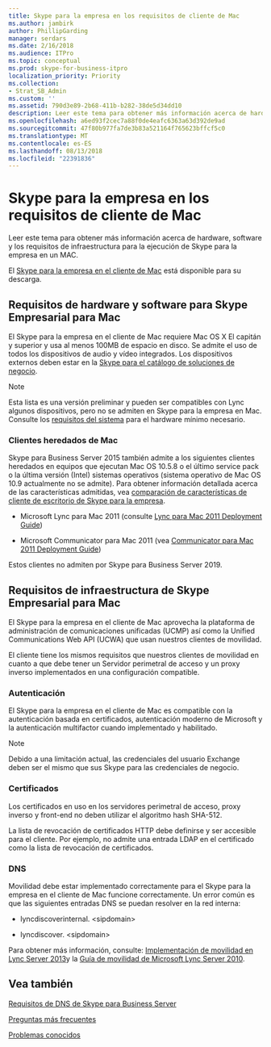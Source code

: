 ```yaml
---
title: Skype para la empresa en los requisitos de cliente de Mac
ms.author: jambirk
author: PhillipGarding
manager: serdars
ms.date: 2/16/2018
ms.audience: ITPro
ms.topic: conceptual
ms.prod: skype-for-business-itpro
localization_priority: Priority
ms.collection:
- Strat_SB_Admin
ms.custom: ''
ms.assetid: 790d3e89-2b68-411b-b282-38de5d34dd10
description: Leer este tema para obtener más información acerca de hardware, software y los requisitos de infraestructura para la ejecución de Skype para la empresa en un MAC.
ms.openlocfilehash: a6ed93f2cec7a88f0de4eafc6363a63d392de9ad
ms.sourcegitcommit: 47f80b977fa7de3b83a521164f765623bffcf5c0
ms.translationtype: MT
ms.contentlocale: es-ES
ms.lasthandoff: 08/13/2018
ms.locfileid: "22391836"
---
```

# <a name="skype-for-business-on-mac-client-requirements"></a>Skype para la empresa en los requisitos de cliente de Mac
 
Leer este tema para obtener más información acerca de hardware, software y los requisitos de infraestructura para la ejecución de Skype para la empresa en un MAC.
  
El [Skype para la empresa en el cliente de Mac](https://products.office.com/en-us/skype-for-business/download-app?tab=tabs-3#Mac) está disponible para su descarga.
  
## <a name="hardware-and-software-requirements-for-skype-for-business-on-the-mac"></a>Requisitos de hardware y software para Skype Empresarial para Mac

El Skype para la empresa en el cliente de Mac requiere Mac OS X El capitán y superior y usa al menos 100MB de espacio en disco. Se admite el uso de todos los dispositivos de audio y vídeo integrados. Los dispositivos externos deben estar en la [Skype para el catálogo de soluciones de negocio](https://partnersolutions.skypeforbusiness.com/solutionscatalog). 
  
> [!NOTE]
> Esta lista es una versión preliminar y pueden ser compatibles con Lync algunos dispositivos, pero no se admiten en Skype para la empresa en Mac. Consulte los [requisitos del sistema](https://products.office.com/en-us/office-system-requirements) para el hardware mínimo necesario.
  
### <a name="legacy-mac-clients"></a>Clientes heredados de Mac

Skype para Business Server 2015 también admite a los siguientes clientes heredados en equipos que ejecutan Mac OS 10.5.8 o el último service pack o la última versión (Intel) sistemas operativos (sistema operativo de Mac OS 10.9 actualmente no se admite). Para obtener información detallada acerca de las características admitidas, vea [comparación de características de cliente de escritorio de Skype para la empresa](desktop-feature-comparison.md).
  
- Microsoft Lync para Mac 2011 (consulte [Lync para Mac 2011 Deployment Guide](https://go.microsoft.com/fwlink/p/?LinkId=268786))
    
- Microsoft Communicator para Mac 2011 (vea [Communicator para Mac 2011 Deployment Guide](https://go.microsoft.com/fwlink/p/?LinkId=268787))
 
Estos clientes no admiten por Skype para Business Server 2019.
   
## <a name="infrastructure-requirements-for-skype-for-business-on-the-mac"></a>Requisitos de infraestructura de Skype Empresarial para Mac
<a name="Infrastructure"> </a>

El Skype para la empresa en el cliente de Mac aprovecha la plataforma de administración de comunicaciones unificadas (UCMP) así como la Unified Communications Web API (UCWA) que usan nuestros clientes de movilidad.
  
El cliente tiene los mismos requisitos que nuestros clientes de movilidad en cuanto a que debe tener un Servidor perimetral de acceso y un proxy inverso implementados en una configuración compatible. 
  
### <a name="authentication"></a>Autenticación

El Skype para la empresa en el cliente de Mac es compatible con la autenticación basada en certificados, autenticación moderno de Microsoft y la autenticación multifactor cuando implementado y habilitado.
  
> [!NOTE]
> Debido a una limitación actual, las credenciales del usuario Exchange deben ser el mismo que sus Skype para las credenciales de negocio. 
  
### <a name="certificates"></a>Certificados

Los certificados en uso en los servidores perimetral de acceso, proxy inverso y front-end no deben utilizar el algoritmo hash SHA-512.
  
La lista de revocación de certificados HTTP debe definirse y ser accesible para el cliente. Por ejemplo, no admite una entrada LDAP en el certificado como la lista de revocación de certificados.
  
### <a name="dns"></a>DNS

Movilidad debe estar implementado correctamente para el Skype para la empresa en el cliente de Mac funcione correctamente. Un error común es que las siguientes entradas DNS se puedan resolver en la red interna:
  
- lyncdiscoverinternal. \<sipdomain\>
    
- lyncdiscover. \<sipdomain\>
    
Para obtener más información, consulte: [Implementación de movilidad en Lync Server 2013](https://go.microsoft.com/fwlink/p/?LinkId=798224)y la [Guía de movilidad de Microsoft Lync Server 2010](https://go.microsoft.com/fwlink//p/?LinkId=798226).
  
## <a name="see-also"></a>Vea también
<a name="Infrastructure"> </a>

[Requisitos de DNS de Skype para Business Server](../../plan-your-deployment/network-requirements/dns.md)

[Preguntas más frecuentes](https://go.microsoft.com/fwlink/p/?LinkId=798227)
  
[Problemas conocidos](https://go.microsoft.com/fwlink/p/?LinkId=798228)